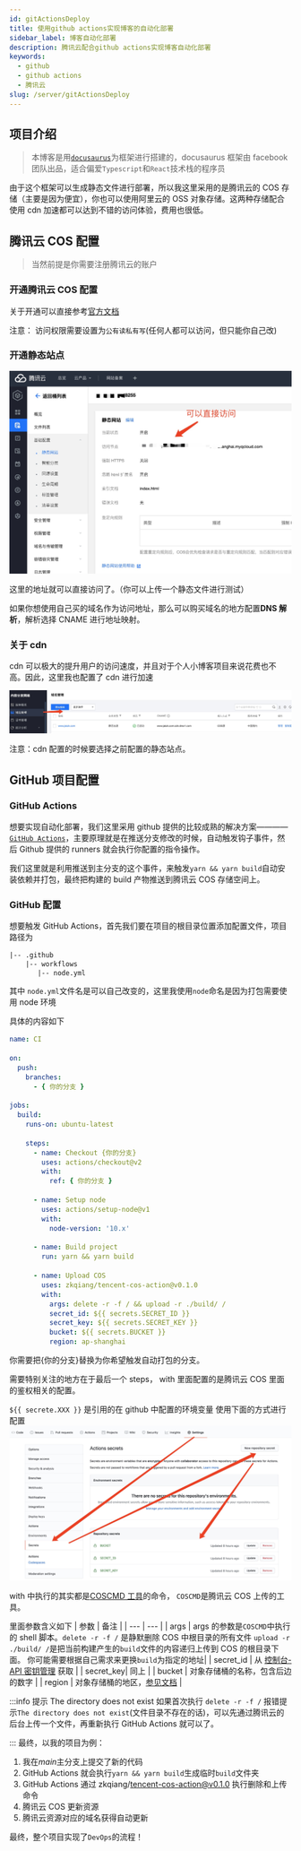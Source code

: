 ```yaml
---
id: gitActionsDeploy
title: 使用github actions实现博客的自动化部署
sidebar_label: 博客自动化部署
description: 腾讯云配合github actions实现博客自动化部署
keywords:
  - github
  - github actions
  - 腾讯云
slug: /server/gitActionsDeploy
---
```


## 项目介绍

> 本博客是用[`docusaurus`](https://v2.docusaurus.io)为框架进行搭建的，docusaurus 框架由 facebook 团队出品，适合偏爱`Typescript`和`React`技术栈的程序员

由于这个框架可以生成静态文件进行部署，所以我这里采用的是腾讯云的 COS 存储（主要是因为便宜），你也可以使用阿里云的 OSS 对象存储。这两种存储配合使用 cdn 加速都可以达到不错的访问体验，费用也很低。

## 腾讯云 COS 配置

> 当然前提是你需要注册腾讯云的账户

### 开通腾讯云 COS 配置

关于开通可以直接参考[官方文档](https://cloud.tencent.com/document/product/436/14106)

注意： 访问权限需要设置为`公有读私有写`(任何人都可以访问，但只能你自己改)

### 开通静态站点

![img](../images/static_web.jpg)

这里的地址就可以直接访问了。（你可以上传一个静态文件进行测试）

如果你想使用自己买的域名作为访问地址，那么可以购买域名的地方配置**DNS 解析**，解析选择 CNAME 进行地址映射。

### 关于 cdn

cdn 可以极大的提升用户的访问速度，并且对于个人小博客项目来说花费也不高。因此，这里我也配置了 cdn 进行加速

![img](../images/cdn.jpg)

注意：cdn 配置的时候要选择之前配置的静态站点。

## GitHub 项目配置

### GitHub Actions

想要实现自动化部署，我们这里采用 github 提供的比较成熟的解决方案———— [`GitHub Actions`](https://github.com/features/actions)，主要原理就是在推送分支修改的时候，自动触发钩子事件，然后 Github 提供的 runners 就会执行你配置的指令操作。

我们这里就是利用推送到主分支的这个事件，来触发`yarn && yarn build`自动安装依赖并打包，最终把构建的 build 产物推送到腾讯云 COS 存储空间上。

### GitHub 配置

想要触发 GitHub Actions，首先我们要在项目的根目录位置添加配置文件，项目路径为

```
|-- .github
    |-- workflows
       |-- node.yml

```

其中 `node.yml`文件名是可以自己改变的，这里我使用`node`命名是因为打包需要使用 node 环境

具体的内容如下

```yml
name: CI

on:
  push:
    branches:
      - { 你的分支 }

jobs:
  build:
    runs-on: ubuntu-latest

    steps:
      - name: Checkout {你的分支}
        uses: actions/checkout@v2
        with:
          ref: { 你的分支 }

      - name: Setup node
        uses: actions/setup-node@v1
        with:
          node-version: '10.x'

      - name: Build project
        run: yarn && yarn build

      - name: Upload COS
        uses: zkqiang/tencent-cos-action@v0.1.0
        with:
          args: delete -r -f / && upload -r ./build/ /
          secret_id: ${{ secrets.SECRET_ID }}
          secret_key: ${{ secrets.SECRET_KEY }}
          bucket: ${{ secrets.BUCKET }}
          region: ap-shanghai
```

你需要把{你的分支}替换为你希望触发自动打包的分支。

需要特别关注的地方在于最后一个 steps， with 里面配置的是腾讯云 COS 里面的鉴权相关的配置。

`${{ secrete.XXX }}` 是引用的在 github 中配置的环境变量
使用下面的方式进行配置
![img](../images/git_secret.jpg)

with 中执行的其实都是[COSCMD 工具](https://cloud.tencent.com/document/product/436/10976)的命令， `COSCMD`是腾讯云 COS 上传的工具。

里面参数含义如下
| 参数 | 备注 |
| --- | --- |
| args | args 的参数是`COSCMD`中执行的 shell 脚本。`delete -r -f /` 是静默删除 COS 中根目录的所有文件 `upload -r ./build/ /`是把当前构建产生的`build`文件的内容递归上传到 COS 的根目录下面。 你可能需要根据自己需求来更换`build`为指定的地址|
| secret_id | 从 [控制台-API 密钥管理](https://console.cloud.tencent.com/cam/capi) 获取 |
| secret_key| 同上 |
| bucket | 对象存储桶的名称，包含后边的数字 |
| region | 对象存储桶的地区，[参见文档](https://cloud.tencent.com/document/product/436/6224) |

:::info 提示 The directory does not exist
如果首次执行 `delete -r -f /` 报错提示`The directory does not exist`(文件目录不存在的话)，可以先通过腾讯云的后台上传一个文件，再重新执行 GitHub Actions 就可以了。

:::
最终，以我的项目为例：

1. 我在*main*主分支上提交了新的代码
2. GitHub Actions 就会执行`yarn && yarn build`生成临时`build`文件夹
3. GitHub Actions 通过 zkqiang/tencent-cos-action@v0.1.0 执行删除和上传命令
4. 腾讯云 COS 更新资源
5. 腾讯云资源对应的域名获得自动更新

最终，整个项目实现了`DevOps`的流程！
